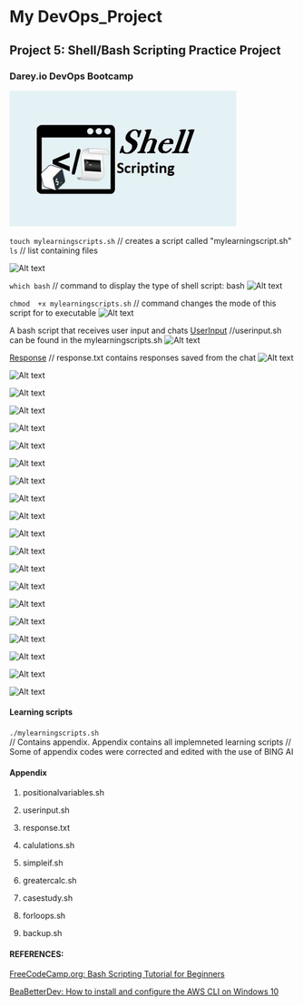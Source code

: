 # My DevOps_Project 

## Project 5: Shell/Bash Scripting Practice Project

### Darey.io DevOps Bootcamp


![alt text](./img/00.shell-scripting.png)



```touch mylearningscripts.sh```  // creates a script called "mylearningscript.sh"
```ls```                         // list containing files

![Alt text](img/1a.touch&create.png)


```which bash```                 // command to display the type of shell script: bash
![Alt text](img/2a.myfirstscript.png)


```chmod  +x mylearningscripts.sh```  // command changes the mode of this script for to executable
![Alt text](img/2b.if_user_activation.png)


A bash script that receives user input and chats
[UserInput](05.Shell_script/userinput.sh)   //userinput.sh can be found in the mylearningscripts.sh
![Alt text](img/3a.Userinput.png)

[Response](05.Shell_script/response.txt)  // response.txt contains responses saved from the chat
![Alt text](img/3b.Userinputresponse.png)


![Alt text](img/4a.Variables.png)

![Alt text](img/5a.myshell.png)

![Alt text](img/5b.syntaxverify.png)

![Alt text](img/5c.EOF.png)

![Alt text](img/5d.wc.png)

![Alt text](img/5e.calculations.png)

![Alt text](img/6a.ifstructure.png)

![Alt text](img/6b.casestructure.png)

![Alt text](img/6c.simpleforloop.png)

![Alt text](img/6d.renamingforloopa.png)

![Alt text](img/6d.renamingforloopb.png)

![Alt text](img/7a.beforeBackup.png)

![Alt text](img/7b.afterbackup.png)

![Alt text](img/8a.installpython.png)

![Alt text](img/8b.awscli.png)

![Alt text](img/8c.installawscli.png)

![Alt text](img/8d.users.png)

![Alt text](img/8e.getaccesskey.png)

![Alt text](img/8f.brickwall.png)





#### Learning scripts
```./mylearningscripts.sh```  
// Contains appendix. Appendix contains all implemneted learning scripts
// Some of appendix codes were corrected and edited with the use of BING AI





#### Appendix
1. positionalvariables.sh

2. userinput.sh

3. response.txt

4. calulations.sh

5. simpleif.sh

6. greatercalc.sh

7. casestudy.sh

8. forloops.sh

9. backup.sh






#### REFERENCES:

[FreeCodeCamp.org: Bash Scripting Tutorial for Beginners](https://www.youtube.com/watch?v=tK9Oc6AEnR4)

[BeaBetterDev: How to install and configure the AWS CLI on Windows 10](https://www.youtube.com/watch?v=jCHOsMPbcV0)